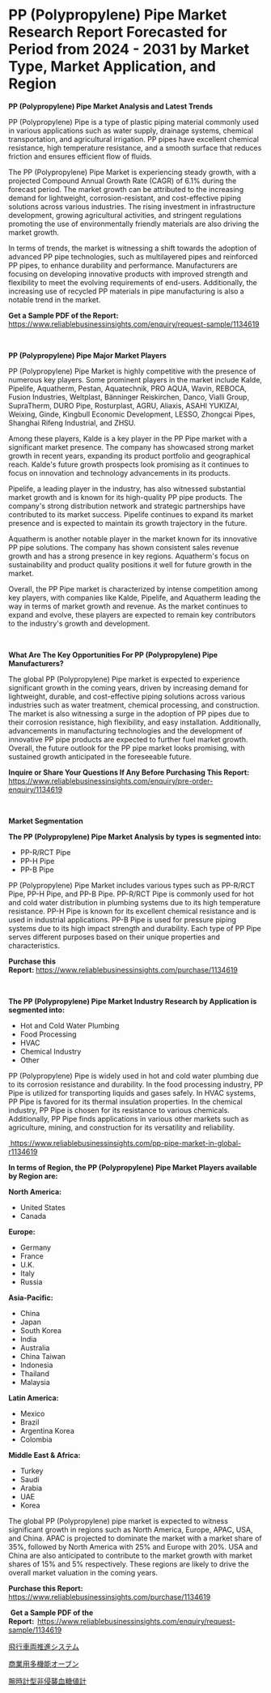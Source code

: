 <p><h1>PP (Polypropylene) Pipe Market Research Report Forecasted for Period from 2024 -  2031 by Market Type, Market Application, and Region</h1></p><p><strong>PP (Polypropylene) Pipe Market Analysis and Latest Trends</strong></p>
<p><p>PP (Polypropylene) Pipe is a type of plastic piping material commonly used in various applications such as water supply, drainage systems, chemical transportation, and agricultural irrigation. PP pipes have excellent chemical resistance, high temperature resistance, and a smooth surface that reduces friction and ensures efficient flow of fluids.</p><p>The PP (Polypropylene) Pipe Market is experiencing steady growth, with a projected Compound Annual Growth Rate (CAGR) of 6.1% during the forecast period. The market growth can be attributed to the increasing demand for lightweight, corrosion-resistant, and cost-effective piping solutions across various industries. The rising investment in infrastructure development, growing agricultural activities, and stringent regulations promoting the use of environmentally friendly materials are also driving the market growth.</p><p>In terms of trends, the market is witnessing a shift towards the adoption of advanced PP pipe technologies, such as multilayered pipes and reinforced PP pipes, to enhance durability and performance. Manufacturers are focusing on developing innovative products with improved strength and flexibility to meet the evolving requirements of end-users. Additionally, the increasing use of recycled PP materials in pipe manufacturing is also a notable trend in the market.</p></p>
<p><strong>Get a Sample PDF of the Report:&nbsp;</strong> <a href="https://www.reliablebusinessinsights.com/enquiry/request-sample/1134619">https://www.reliablebusinessinsights.com/enquiry/request-sample/1134619</a></p>
<p>&nbsp;</p>
<p><strong>PP (Polypropylene) Pipe Major Market Players</strong></p>
<p><p>PP (Polypropylene) Pipe Market is highly competitive with the presence of numerous key players. Some prominent players in the market include Kalde, Pipelife, Aquatherm, Pestan, Aquatechnik, PRO AQUA, Wavin, REBOCA, Fusion Industries, Weltplast, Bänninger Reiskirchen, Danco, Vialli Group, SupraTherm, DURO Pipe, Rosturplast, AGRU, Aliaxis, ASAHI YUKIZAI, Weixing, Ginde, Kingbull Economic Development, LESSO, Zhongcai Pipes, Shanghai Rifeng Industrial, and ZHSU.</p><p>Among these players, Kalde is a key player in the PP Pipe market with a significant market presence. The company has showcased strong market growth in recent years, expanding its product portfolio and geographical reach. Kalde's future growth prospects look promising as it continues to focus on innovation and technology advancements in its products.</p><p>Pipelife, a leading player in the industry, has also witnessed substantial market growth and is known for its high-quality PP pipe products. The company's strong distribution network and strategic partnerships have contributed to its market success. Pipelife continues to expand its market presence and is expected to maintain its growth trajectory in the future.</p><p>Aquatherm is another notable player in the market known for its innovative PP pipe solutions. The company has shown consistent sales revenue growth and has a strong presence in key regions. Aquatherm's focus on sustainability and product quality positions it well for future growth in the market.</p><p>Overall, the PP Pipe market is characterized by intense competition among key players, with companies like Kalde, Pipelife, and Aquatherm leading the way in terms of market growth and revenue. As the market continues to expand and evolve, these players are expected to remain key contributors to the industry's growth and development.</p></p>
<p>&nbsp;</p>
<p><strong>What Are The Key Opportunities For PP (Polypropylene) Pipe Manufacturers?</strong></p>
<p><p>The global PP (Polypropylene) Pipe market is expected to experience significant growth in the coming years, driven by increasing demand for lightweight, durable, and cost-effective piping solutions across various industries such as water treatment, chemical processing, and construction. The market is also witnessing a surge in the adoption of PP pipes due to their corrosion resistance, high flexibility, and easy installation. Additionally, advancements in manufacturing technologies and the development of innovative PP pipe products are expected to further fuel market growth. Overall, the future outlook for the PP pipe market looks promising, with sustained growth anticipated in the foreseeable future.</p></p>
<p><strong>Inquire or Share Your Questions If Any Before Purchasing This Report:</strong> <a href="https://www.reliablebusinessinsights.com/enquiry/pre-order-enquiry/1134619">https://www.reliablebusinessinsights.com/enquiry/pre-order-enquiry/1134619</a></p>
<p>&nbsp;</p>
<p><strong>Market Segmentation</strong></p>
<p><strong>The PP (Polypropylene) Pipe Market Analysis by types is segmented into:</strong></p>
<p><ul><li>PP-R/RCT Pipe</li><li>PP-H Pipe</li><li>PP-B Pipe</li></ul></p>
<p><p>PP (Polypropylene) Pipe Market includes various types such as PP-R/RCT Pipe, PP-H Pipe, and PP-B Pipe. PP-R/RCT Pipe is commonly used for hot and cold water distribution in plumbing systems due to its high temperature resistance. PP-H Pipe is known for its excellent chemical resistance and is used in industrial applications. PP-B Pipe is used for pressure piping systems due to its high impact strength and durability. Each type of PP Pipe serves different purposes based on their unique properties and characteristics.</p></p>
<p><strong>Purchase this Report:&nbsp;</strong><a href="https://www.reliablebusinessinsights.com/purchase/1134619">https://www.reliablebusinessinsights.com/purchase/1134619</a></p>
<p>&nbsp;</p>
<p><strong>The PP (Polypropylene) Pipe Market Industry Research by Application is segmented into:</strong></p>
<p><ul><li>Hot and Cold Water Plumbing</li><li>Food Processing</li><li>HVAC</li><li>Chemical Industry</li><li>Other</li></ul></p>
<p><p>PP (Polypropylene) Pipe is widely used in hot and cold water plumbing due to its corrosion resistance and durability. In the food processing industry, PP Pipe is utilized for transporting liquids and gases safely. In HVAC systems, PP Pipe is favored for its thermal insulation properties. In the chemical industry, PP Pipe is chosen for its resistance to various chemicals. Additionally, PP Pipe finds applications in various other markets such as agriculture, mining, and construction for its versatility and reliability.</p></p>
<p><a href="https://www.reliablebusinessinsights.com/pp-pipe-market-in-global-r1134619">&nbsp;https://www.reliablebusinessinsights.com/pp-pipe-market-in-global-r1134619</a></p>
<p><strong>In terms of Region, the PP (Polypropylene) Pipe Market Players available by Region are:</strong></p>
<p>
    <p> <strong> North America: </strong>
        <ul>
            <li>United States</li>
            <li>Canada</li>
        </ul>
        </p> 
    <p> <strong> Europe: </strong>
        <ul>
            <li>Germany</li>
            <li>France</li>
            <li>U.K.</li>
            <li>Italy</li>
            <li>Russia</li>
        </ul>
        </p> 
    <p> <strong> Asia-Pacific: </strong>
        <ul>
            <li>China</li>
            <li>Japan</li>
            <li>South Korea</li>
            <li>India</li>
            <li>Australia</li>
            <li>China Taiwan</li>
            <li>Indonesia</li>
            <li>Thailand</li>
            <li>Malaysia</li>
        </ul>
        </p> 
    <p> <strong> Latin America: </strong>
        <ul>
            <li>Mexico</li>
            <li>Brazil</li>
            <li>Argentina Korea</li>
            <li>Colombia</li>
        </ul>
        </p> 
    <p> <strong> Middle East & Africa: </strong>
        <ul>
            <li>Turkey</li>
            <li>Saudi</li>
            <li>Arabia</li>
            <li>UAE</li>
            <li>Korea</li>
        </ul>
    </p>
    </p>
<p><p>The global PP (Polypropylene) pipe market is expected to witness significant growth in regions such as North America, Europe, APAC, USA, and China. APAC is projected to dominate the market with a market share of 35%, followed by North America with 25% and Europe with 20%. USA and China are also anticipated to contribute to the market growth with market shares of 15% and 5% respectively. These regions are likely to drive the overall market valuation in the coming years.</p></p>
<p><strong>Purchase this Report: </strong><a href="https://www.reliablebusinessinsights.com/purchase/1134619">https://www.reliablebusinessinsights.com/purchase/1134619</a></p>
<p>&nbsp;<strong>Get a Sample PDF of the Report:&nbsp;&nbsp;</strong><a href="https://www.reliablebusinessinsights.com/enquiry/request-sample/1134619">https://www.reliablebusinessinsights.com/enquiry/request-sample/1134619</a></p>
<p><strong></strong></p>
<p><p><a href="https://github.com/pepo3k/Market-Research-Report-List-2/blob/main/6377628104234.md">飛行車両推進システム</a></p><p><a href="https://github.com/KenyonJohns/Market-Research-Report-List-1/blob/main/1733244104233.md">商業用多機能オーブン</a></p><p><a href="https://github.com/nemesis2824/Market-Research-Report-List-2/blob/main/5670268104235.md">腕時計型非侵襲血糖値計</a></p></p>